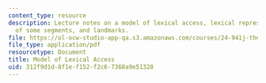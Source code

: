 ```yaml
---
content_type: resource
description: Lecture notes on a model of lexical access, lexical representation, features
  of some segments, and landmarks.
file: https://ol-ocw-studio-app-qa.s3.amazonaws.com/courses/24-941j-the-lexicon-and-its-features-spring-2007/312f9d1d8f1ef152f2c67368a9e51328_lec3ks2.pdf
file_type: application/pdf
resourcetype: Document
title: Model of Lexical Access
uid: 312f9d1d-8f1e-f152-f2c6-7368a9e51328
---
```

